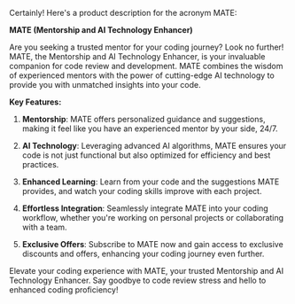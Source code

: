 Certainly! Here's a product description for the acronym MATE:

**MATE (Mentorship and AI Technology Enhancer)**

Are you seeking a trusted mentor for your coding journey? Look no further! MATE, the Mentorship and AI Technology Enhancer, is your invaluable companion for code review and development. MATE combines the wisdom of experienced mentors with the power of cutting-edge AI technology to provide you with unmatched insights into your code.

**Key Features:**

1. **Mentorship**: MATE offers personalized guidance and suggestions, making it feel like you have an experienced mentor by your side, 24/7.

2. **AI Technology**: Leveraging advanced AI algorithms, MATE ensures your code is not just functional but also optimized for efficiency and best practices.

3. **Enhanced Learning**: Learn from your code and the suggestions MATE provides, and watch your coding skills improve with each project.

4. **Effortless Integration**: Seamlessly integrate MATE into your coding workflow, whether you're working on personal projects or collaborating with a team.

5. **Exclusive Offers**: Subscribe to MATE now and gain access to exclusive discounts and offers, enhancing your coding journey even further.

Elevate your coding experience with MATE, your trusted Mentorship and AI Technology Enhancer. Say goodbye to code review stress and hello to enhanced coding proficiency!